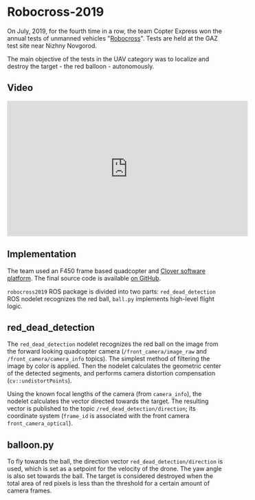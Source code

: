 # Robocross-2019

On July, 2019, for the fourth time in a row, the team Copter Express won the annual tests of unmanned vehicles "[Robocross](http://russianrobotics.ru/activities/robokross-2019/)". Tests are held at the GAZ test site near Nizhny Novgorod.

The main objective of the tests in the UAV category was to localize and destroy the target - the red balloon - autonomously.

## Video

<iframe width="560" height="315" src="https://www.youtube.com/embed/zMh5THdHuX8" frameborder="0" allow="accelerometer; autoplay; encrypted-media; gyroscope; picture-in-picture" allowfullscreen></iframe>

## Implementation

The team used an F450 frame based quadcopter and [Clover software platform](https://github.com/CopterExpress/clover). The final source code is available [on GitHub](https://github.com/CopterExpress/robocross2019/).

`robocross2019` ROS package is divided into two parts: `red_dead_detection` ROS nodelet recognizes the red ball, `ball.py` implements high-level flight logic.

## red_dead_detection

The `red_dead_detection` nodelet recognizes the red ball on the image from the forward looking quadcopter camera (`/front_camera/image_raw` and `/front_camera/camera_info` topics). The simplest method of filtering the image by color is applied. Then the nodelet calculates the geometric center of the detected segments, and performs camera distortion compensation (`cv::undistortPoints`).

Using the known focal lengths of the camera (from `camera_info`), the nodelet calculates the vector directed towards the target. The resulting vector is published to the topic `/red_dead_detection/direction`; its coordinate system (`frame_id` is associated with the front camera `front_camera_optical`).

## balloon.py

To fly towards the ball, the direction vector `red_dead_detection/direction` is used, which is set as a setpoint for the velocity of the drone. The yaw angle is also set towards the ball. The target is considered destroyed when the total area of red pixels is less than the threshold for a certain amount of camera frames.
